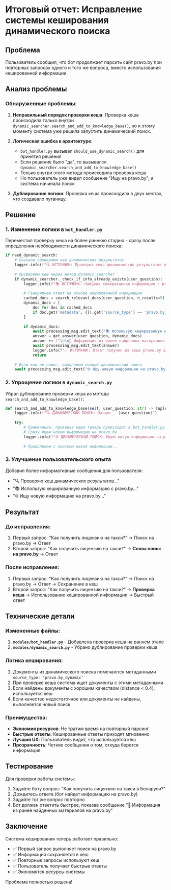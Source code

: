 # Итоговый отчет: Исправление системы кеширования динамического поиска

## Проблема
Пользователь сообщил, что бот продолжает парсить сайт pravo.by при повторных запросах одного и того же вопроса, вместо использования кешированной информации.

## Анализ проблемы

### Обнаруженные проблемы:
1. **Неправильный порядок проверки кеша**: Проверка кеша происходила только внутри `dynamic_searcher.search_and_add_to_knowledge_base()`, но к этому моменту система уже решила запустить динамический поиск.

2. **Логическая ошибка в архитектуре**: 
   - `bot_handler.py` вызывал `should_use_dynamic_search()` для принятия решения
   - Если решение было "да", то вызывался `dynamic_searcher.search_and_add_to_knowledge_base()`
   - Только внутри этого метода происходила проверка кеша
   - Но пользователь уже видел сообщение "Ищу на pravo.by", и система начинала поиск

3. **Дублирование логики**: Проверка кеша происходила в двух местах, что создавало путаницу.

## Решение

### 1. Изменение логики в `bot_handler.py`
Переместил проверку кеша на более раннюю стадию - сразу после определения необходимости динамического поиска:

```python
if need_dynamic_search:
    # Сначала проверяем кеш динамических результатов
    logger.info(f"🔍 ИСТОЧНИК: Проверка кеша динамических результатов для пользователя {user_id}")
    
    # Проверяем кеш через метод dynamic_searcher
    if dynamic_searcher._check_if_info_already_exists(user_question):
        logger.info(f"📚 ИСТОЧНИК: Найдена кешированная информация с pravo.by для пользователя {user_id}")
        
        # Генерируем ответ на основе кешированной информации
        cached_docs = search_relevant_docs(user_question, n_results=5)
        dynamic_docs = [
            doc for doc in cached_docs 
            if doc.get('metadata', {}).get('source_type') == 'pravo.by_dynamic'
        ]
        
        if dynamic_docs:
            await processing_msg.edit_text("📚 Использую кешированную информацию с pravo.by...")
            answer = get_answer(user_question, dynamic_docs)
            answer += f"\n\n📍 Информация из ранее найденных материалов на pravo.by"
            await processing_msg.edit_text(answer)
            logger.info(f"✅ ИСТОЧНИК: Ответ получен из кеша pravo.by для пользователя {user_id}")
            return
    
    # Если кеш не помог, выполняем полный динамический поиск
    await processing_msg.edit_text("🌐 Ищу новую информацию на pravo.by...")
```

### 2. Упрощение логики в `dynamic_search.py`
Убрал дублирование проверки кеша из метода `search_and_add_to_knowledge_base()`:

```python
def search_and_add_to_knowledge_base(self, user_question: str) -> Tuple[Optional[str], bool]:
    logger.info(f"🔍 ДИНАМИЧЕСКИЙ ПОИСК: Запрос - {user_question}")
    
    try:
        # Примечание: проверка кеша теперь происходит в bot_handler.py
        # Сразу ищем новую информацию на pravo.by
        logger.info(f"🌐 ДИНАМИЧЕСКИЙ ПОИСК: Ищем новую информацию на pravo.by")
        
        # Продолжаем с поиском новой информации...
```

### 3. Улучшение пользовательского опыта
Добавил более информативные сообщения для пользователя:
- "🔍 Проверяю кеш динамических результатов..."
- "📚 Использую кешированную информацию с pravo.by..."
- "🌐 Ищу новую информацию на pravo.by..."

## Результат

### До исправления:
1. Первый запрос: "Как получить лицензию на такси?" → Поиск на pravo.by → Ответ
2. Второй запрос: "Как получить лицензию на такси?" → **Снова поиск на pravo.by** → Ответ

### После исправления:
1. Первый запрос: "Как получить лицензию на такси?" → Поиск на pravo.by → Ответ → Сохранение в кеш
2. Второй запрос: "Как получить лицензию на такси?" → **Проверка кеша** → Использование кешированной информации → Быстрый ответ

## Технические детали

### Измененные файлы:
1. **`modules/bot_handler.py`** - Добавлена проверка кеша на раннем этапе
2. **`modules/dynamic_search.py`** - Убрано дублирование проверки кеша

### Логика кеширования:
1. Документы из динамического поиска помечаются метаданными `source_type: 'pravo.by_dynamic'`
2. При проверке кеша система ищет документы с этими метаданными
3. Если найдены документы с хорошим качеством (distance < 0.4), используется кеш
4. Если качество недостаточное или документы не найдены, выполняется новый поиск

### Преимущества:
- **Экономия ресурсов**: Не тратим время на повторный парсинг
- **Быстрые ответы**: Кешированные ответы приходят мгновенно
- **Лучший UX**: Пользователь видит, что используется кеш
- **Прозрачность**: Четкие сообщения о том, откуда берется информация

## Тестирование

Для проверки работы системы:
1. Задайте боту вопрос: "Как получить лицензию на такси в Беларуси?"
2. Дождитесь ответа (бот найдет информацию на pravo.by)
3. Задайте тот же вопрос повторно
4. Бот должен ответить быстрее, показав сообщение "📍 Информация из ранее найденных материалов на pravo.by"

## Заключение

Система кеширования теперь работает правильно:
- ✅ Первый запрос выполняет поиск на pravo.by
- ✅ Информация сохраняется в кеш
- ✅ Повторные запросы используют кеш
- ✅ Пользователь получает быстрые ответы
- ✅ Экономятся ресурсы системы

Проблема полностью решена! 